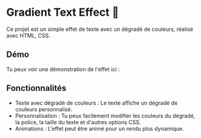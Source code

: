 # Gradient Text Effect 🌈

Ce projet est un simple effet de texte avec un dégradé de couleurs, réalisé avec HTML, CSS.

## Démo

Tu peux voir une démonstration de l'effet ici : 



## Fonctionnalités

* Texte avec dégradé de couleurs : Le texte affiche un dégradé de couleurs personnalisé.
* Personnalisation : Tu peux facilement modifier les couleurs du dégradé, la police, la taille du texte et d'autres options CSS.
* Animations : L'effet peut être animé pour un rendu plus dynamique.
